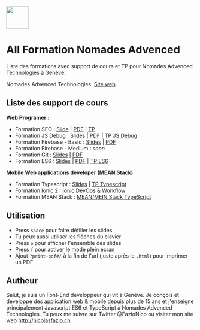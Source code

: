 <img height="60px" src="http://nomades.ch/wp-content/themes/theme_nomades/images/logo-nomades.png">

#  All Formation Nomades Advenced

Liste des formations avec support de cours et TP pour Nomades Advenced Technologies à Genève.

Nomades Advenced Technologies.
[Site web](http://nomades.ch/)
## Liste des support de cours

<b>Web Programer :</b>
- Formation SEO : [Slide](https://fazionico.github.io/all-formation/auth.html#slides-formation-seo-s1.html) | [PDF](https://fazionico.github.io/all-formation/auth.html#pdf/pdf-formation-seo.pdf) | [TP](https://fazionico.github.io/all-formation/tp/seo/index.html)
- Formation JS Debug : [Slides](https://fazionico.github.io/all-formation/auth.html#slides-debug-outil-dev.html) |  [PDF](https://fazionico.github.io/all-formation/auth.html#pdf/pdf-debug-outil-dev.pdf) | [TP JS Debug](https://fazionico.github.io/all-formation/tp/demo-devtools/tp-debug-outil-dev.html)
- Formation Firebase - Basic :  [Slides](https://fazionico.github.io/all-formation/auth.html#slides-firebase-basic.html) | [PDF](https://fazionico.github.io/all-formation/auth.html#pdf/pdf-firebase-basic.pdf)
- Formation Firebase - Medium : *soon*
- Formation Git :  [Slides](https://fazionico.github.io/all-formation/auth.html#slides-git-formation.html) | [PDF](https://fazionico.github.io/all-formation/auth.html#pdf/pdf-git-formation.pdf)
- Formation ES6 :  [Slides](https://fazionico.github.io/all-formation/auth.html#slides-formation-es6.html) | [PDF](https://fazionico.github.io/all-formation/auth.html#pdf/pdf-formation-es6.pdf) | [TP ES6](https://github.com/FazioNico/cours-es6)

<b>Mobile Web applications developer (MEAN Stack)</b>
- Formation Typescript :  [Slides](https://fazionico.github.io/all-formation/auth.html#slides-introduction-typescript.html) | [TP Typescript](https://github.com/FazioNico/simple-ts-front-end-stack)
- Formation Ionic 2 : [Ionic DevOps & Workflow](https://github.com/FazioNico/ionic-devops-cours)
- Formation MEAN Stack : [MEAN/MEIN Stack TypeScript](https://github.com/FazioNico/ionic-mean-typescript)

## Utilisation
- Press `space` pour faire défiller les slides
- Tu peux aussi utiliser les flêches du clavier
- Press `o` pour afficher l'ensemble des slides
- Press `f` pour activer le mode plein ecran
- Ajout `?print-pdf#/` à la fin de l'url (juste après le `.html`) pour imprimer un PDF


## Autheur
Salut, je suis un Font-End developpeur qui vit à Genève. Je conçois et developpe des application web & mobile depuis plus de 15 ans et j'enseigne principalement Javascript ES6 et TypeScript à Nomades Advenced Technologies. Tu peux me suivre sur Twitter @FazioNico ou visiter mon site web http://nicolasfazio.ch
